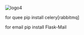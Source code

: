 ![logo4](https://github.com/Darpankhatri/A-Real-Time-Crime-Detection-Framework-Frontend-Flask/assets/103587452/6d0b964f-6a86-4db1-88a7-f866fac3a2a6)

for quee
pip install celery[rabbitmq]


for email
pip install Flask-Mail



